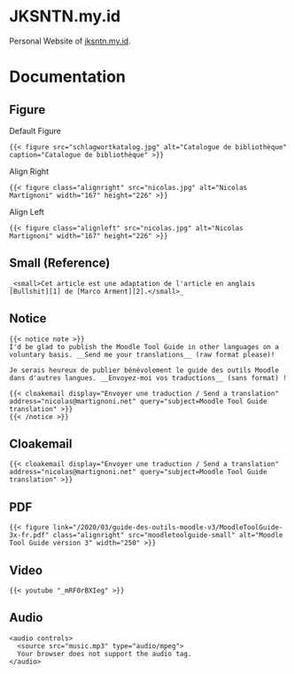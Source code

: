 # JKSNTN.my.id

Personal Website of [jksntn.my.id](https://jksntn.my.id).


# Documentation

## Figure

Default Figure

`{{< figure src="schlagwortkatalog.jpg" alt="Catalogue de bibliothèque" caption="Catalogue de bibliothèque" >}}`


Align Right

`{{< figure class="alignright" src="nicolas.jpg" alt="Nicolas Martignoni" width="167" height="226" >}}`


Align Left

`{{< figure class="alignleft" src="nicolas.jpg" alt="Nicolas Martignoni" width="167" height="226" >}}`


## Small (Reference)

`_<small>Cet article est une adaptation de l'article en anglais [Bullshit][1] de [Marco Arment][2].</small>_`

## Notice

```
{{< notice note >}}
I'd be glad to publish the Moodle Tool Guide in other languages on a voluntary basis. __Send me your translations__ (raw format please)!

Je serais heureux de publier bénévolement le guide des outils Moodle dans d'autres langues. __Envoyez-moi vos traductions__ (sans format) !

{{< cloakemail display="Envoyer une traduction / Send a translation" address="nicolas@martignoni.net" query="subject=Moodle Tool Guide translation" >}}
{{< /notice >}}
```

## Cloakemail

`{{< cloakemail display="Envoyer une traduction / Send a translation" address="nicolas@martignoni.net" query="subject=Moodle Tool Guide translation" >}}`

## PDF

`{{< figure link="/2020/03/guide-des-outils-moodle-v3/MoodleToolGuide-3x-fr.pdf" class="alignright" src="moodletoolguide-small" alt="Moodle Tool Guide version 3" width="250" >}}`


## Video

`{{< youtube "_mRF0rBXIeg" >}}`

## Audio

```
<audio controls>
  <source src="music.mp3" type="audio/mpeg">
  Your browser does not support the audio tag.
</audio>
```
